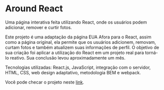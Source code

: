 # Around React

Uma página interativa feita utilizando React, onde os usuários podem adicionar, remover e curtir fotos.

Este projeto é uma adaptação da página EUA Afora para o React, assim como a página original, ela permite que os usuários adicionem, removam, curtam fotos e também atualizem suas informações de perfil. O objetivo de sua criação foi aplicar a utilização do React em um projeto real para torná-lo reativo. Sua conclusão levou aproximadamente um mês.

Tecnologias utilizadas: React.js, JavaScript, integração com o servidor, HTML, CSS, web design adaptativo, metodologia BEM e webpack.

Você pode checar o projeto neste [link](https://anynoise00.github.io/around-react/).

